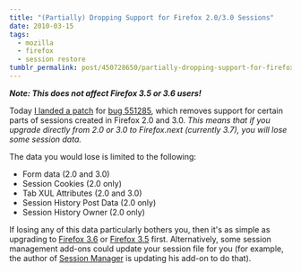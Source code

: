 ```yaml
---
title: "(Partially) Dropping Support for Firefox 2.0/3.0 Sessions"
date: 2010-03-15
tags:
  - mozilla
  - firefox
  - session restore
tumblr_permalink: post/450728650/partially-dropping-support-for-firefox-2-0-3-0
---
```


**_Note: This does not affect Firefox 3.5 or 3.6 users!_**

Today [I landed a patch](http://hg.mozilla.org/mozilla-central/rev/55b6bc4c0b92) for [bug 551285](https://bugzilla.mozilla.org/show_bug.cgi?id=551285), which removes support for certain parts of sessions created in Firefox 2.0 and 3.0. _This means that if you upgrade directly from 2.0 or 3.0 to Firefox.next (currently 3.7), you will lose some session data._

The data you would lose is limited to the following:

* Form data (2.0 and 3.0)
* Session Cookies (2.0 only)
* Tab XUL Attributes (2.0 and 3.0)
* Session History Post Data (2.0 only)
* Session History Owner (2.0 only)

If losing any of this data particularly bothers you, then it's as simple as upgrading to [Firefox 3.6](http://www.mozilla.com/en-US/firefox/firefox.html) or [Firefox 3.5](http://www.mozilla.com/firefox/all-older.html) first. Alternatively, some session management add-ons could update your session file for you (for example, the author of [Session Manager](https://addons.mozilla.org/en-US/firefox/addon/2324) is updating his add-on to do that).
